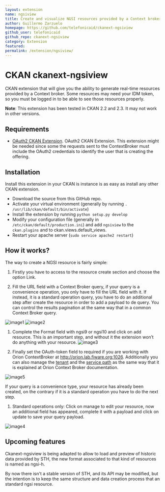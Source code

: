 ```yaml
---
layout: extension
name: ngsiview
title: Create and visualize NGSI resources provided by a Context broker
author: Guillermo Zarzuelo
homepage: https://github.com/telefonicaid/ckanext-ngsiview
github_user: telefonicaid
github_repo: ckanext-ngsiview
category: Extension
featured: 
permalink: /extension/ngsiview/
---
```



CKAN ckanext-ngsiview
=====================

CKAN extension that will give you the ability to generate real-time resources provided by a Context broker. Some resources may need your IDM token, so you must be logged in to be able to see those resources properly.

**Note**: This extension has been tested in CKAN 2.2 and 2.3. It may not work in other versions.

Requirements
------------

-   [OAuth2 CKAN Extension](https://github.com/conwetlab/ckanext-oauth2/). OAuth2 CKAN Extension. This extension might be needed since some the requests sent to the ContextBroker must include the OAuth2 credentials to identify the user that is creating the offering.

Installation
------------

Install this extension in your CKAN is instance is as easy as install any other CKAN extension.

-   Download the source from this GitHub repo.
-   Activate your virtual environment (generally by running `. /usr/lib/ckan/default/bin/activate`)
-   Install the extension by running `python setup.py develop`
-   Modify your configuration file (generally in `/etc/ckan/default/production.ini`) and add `ngsiview` to the `ckan.plugins` and to ckan.views.default\_views.
-   Restart your apache server (`sudo service apache2 restart`)

How it works?
-------------

The way to create a NGSI resource is fairly simple:

1.  Firstly you have to access to the resource create section and choose the option Link.

2.  Fill the URL field with a Context Broker query, if your query is a convenience operation, you only have to fill the URL field with it. If instead, it is a standard operation query, you have to do an additional step after create the resource in order to add a payload to de query. You can control the results pagination at the same way that in a common Context Broker query.

![image1](/ckanext/ngsiview/instructions/img1.png?raw=true)
![image2](/ckanext/ngsiview/instructions/img2.png?raw=true)

1.  Complete the Format field with ngsi9 or ngsi10 and click on add resource. This is an important step, and without it the extension won&#8217;t do anything with your resource.
    ![image3](/ckanext/ngsiview/instructions/img3.png?raw=true)

2.  Finally set the OAuth-token field to required if you are working with Orion ContextBroker at <http://orion.lab.fiware.org:1026>. Additionally you can also manage the [tenant](https://forge.fiware.org/plugins/mediawiki/wiki/fiware/index.php/Publish/Subscribe_Broker_-_Orion_Context_Broker_-_User_and_Programmers_Guide#Multi_service_tenancy) and the [service path](https://forge.fiware.org/plugins/mediawiki/wiki/fiware/index.php/Publish/Subscribe_Broker_-_Orion_Context_Broker_-_User_and_Programmers_Guide#Entity_service_paths) as the same way that it is explained at Orion Context Broker documentation.

![image5](/ckanext/ngsiview/instructions/img5.png?raw=true)

If your query is a convenience type, your resource has already been created, on the contrary if it is a standard operation you have to do the next step.

1.  Standard operations only: Click on manage to edit your resource, now an additional field has appeared, complete it with a payload and click on update to save your query payload.

![image4](/ckanext/ngsiview/instructions/img4.png?raw=true)

Upcoming features
-----------------

Ckanext-ngsiview is being adapted to allow to load and preview of historic data provided by STH, the new format associated to that kind of resources is named as ngsi-h.

By now there isn't a stable version of STH, and its API may be modified, but the intention is to keep the same structure and data creation process that an standard ngsi resource.

